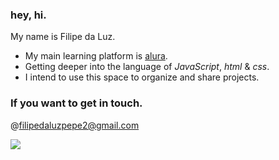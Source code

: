 ### hey, hi.

My name is Filipe da Luz.

- My main learning platform is [alura](https://www.alura.com.br).
- Getting deeper into the language of _JavaScript_, _html_ & _css_.
- I intend to use this space to organize and share projects.

### If you want to get in touch.

@filipedaluzpepe2@gmail.com

![](https://media.tenor.com/sSj8NL-WI5kAAAAd/cat-sad.gif)

